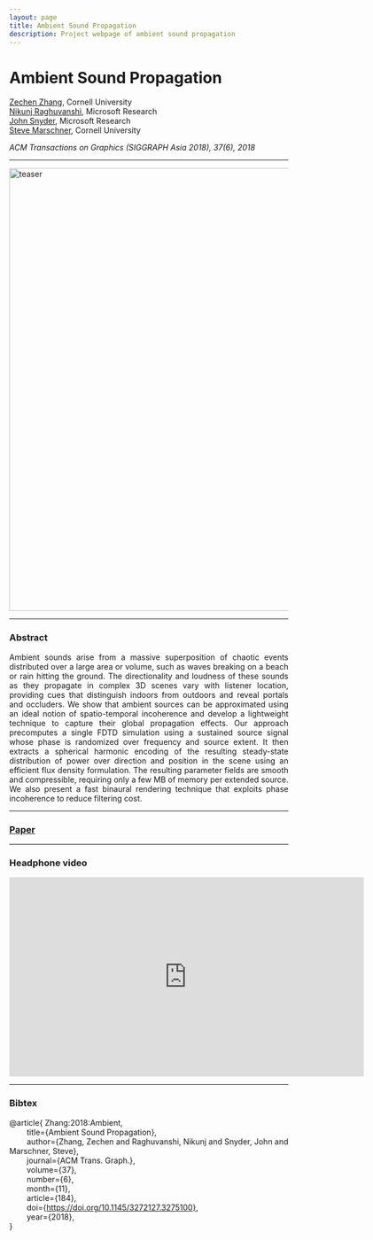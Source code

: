 ```yaml
---
layout: page
title: Ambient Sound Propagation
description: Project webpage of ambient sound propagation
---
```


# Ambient Sound Propagation

[Zechen Zhang](https://zechenz.github.io), Cornell University  
[Nikunj Raghuvanshi](http://www.nikunjr.com), Microsoft Research  
[John Snyder](https://www.microsoft.com/en-us/research/people/johnsny/), Microsoft Research  
[Steve Marschner](https://www.cs.cornell.edu/~srm/), Cornell University  

*ACM Transactions on Graphics (SIGGRAPH Asia 2018), 37(6), 2018*

---

<img src="https://raw.githubusercontent.com/ZechenZ/zechenz.github.io/master/_figure/img_SASIA2018.PNG" alt="teaser" width="800"/>

---

### Abstract
<div style="text-align: justify">
Ambient sounds arise from a massive superposition of chaotic events distributed over a large area or volume, such as waves breaking on a beach or rain hitting the ground. The directionality and loudness of these sounds as they propagate in complex 3D scenes vary with listener location, providing cues that distinguish indoors from outdoors and reveal portals and occluders. We show that ambient sources can be approximated using an ideal notion of spatio-temporal incoherence and develop a lightweight technique to capture their global propagation effects. Our approach precomputes a single FDTD simulation using a sustained source signal whose phase is randomized over frequency and source extent. It then extracts a spherical harmonic encoding of the resulting steady-state distribution of power over direction and position in the scene using an efficient flux density formulation. The resulting parameter fields are smooth and compressible, requiring only a few MB of memory per extended source. We also present a fast binaural rendering technique that exploits phase incoherence to reduce filtering cost.
</div>

---

### [Paper](http://zechenz.github.io/pages/Paper/SAsia-2018-ambient2.pdf)

---

### Headphone video

<iframe src="https://player.vimeo.com/video/292495561" width="640" height="360" frameborder="0" webkitallowfullscreen mozallowfullscreen allowfullscreen></iframe>

---

### Bibtex

@article{ Zhang:2018:Ambient,  
&nbsp; &nbsp; &nbsp; &nbsp; title={Ambient Sound Propagation},  
&nbsp; &nbsp; &nbsp; &nbsp; author={Zhang, Zechen and Raghuvanshi, Nikunj and Snyder, John and Marschner, Steve},  
&nbsp; &nbsp; &nbsp; &nbsp; journal={ACM Trans. Graph.},  
&nbsp; &nbsp; &nbsp; &nbsp; volume={37},  
&nbsp; &nbsp; &nbsp; &nbsp; number={6},  
&nbsp; &nbsp; &nbsp; &nbsp; month={11},  
&nbsp; &nbsp; &nbsp; &nbsp; article={184},  
&nbsp; &nbsp; &nbsp; &nbsp; doi={https://doi.org/10.1145/3272127.3275100},  
&nbsp; &nbsp; &nbsp; &nbsp; year={2018},  
}